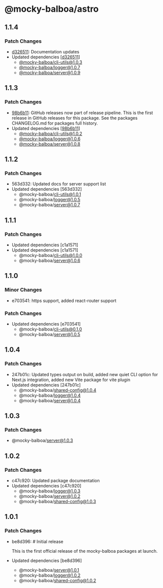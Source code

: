 # @mocky-balboa/astro

## 1.1.4

### Patch Changes

- [d326511](https://github.com/mocky-balboa/mocky-balboa/commit/d3265110ad1c72af09ef2f85cf543df2d5a5bad2): Documentation updates
- Updated dependencies [[d326511](https://github.com/mocky-balboa/mocky-balboa/commit/d3265110ad1c72af09ef2f85cf543df2d5a5bad2)]
  - [@mocky-balboa/cli-utils@1.0.3](https://github.com/mocky-balboa/mocky-balboa/releases/tag/%40mocky-balboa%2Fcli-utils%401.0.3)
  - [@mocky-balboa/logger@1.0.7](https://github.com/mocky-balboa/mocky-balboa/releases/tag/%40mocky-balboa%2Flogger%401.0.7)
  - [@mocky-balboa/server@1.0.9](https://github.com/mocky-balboa/mocky-balboa/releases/tag/%40mocky-balboa%2Fserver%401.0.9)

## 1.1.3

### Patch Changes

- [98b6b11](https://github.com/mocky-balboa/mocky-balboa/commit/98b6b113136331eeeda0f21990e62776763585f9): GitHub releases now part of release pipeline. This is the first release in GitHub releases for this package. See the packages CHANGELOG.md for packages full history.
- Updated dependencies [[98b6b11](https://github.com/mocky-balboa/mocky-balboa/commit/98b6b113136331eeeda0f21990e62776763585f9)]
  - [@mocky-balboa/cli-utils@1.0.2](https://github.com/mocky-balboa/mocky-balboa/releases/tag/%40mocky-balboa%2Fcli-utils%401.0.2)
  - [@mocky-balboa/logger@1.0.6](https://github.com/mocky-balboa/mocky-balboa/releases/tag/%40mocky-balboa%2Flogger%401.0.6)
  - [@mocky-balboa/server@1.0.8](https://github.com/mocky-balboa/mocky-balboa/releases/tag/%40mocky-balboa%2Fserver%401.0.8)

## 1.1.2

### Patch Changes

- 563d332: Updated docs for server support list
- Updated dependencies [563d332]
  - @mocky-balboa/cli-utils@1.0.1
  - @mocky-balboa/logger@1.0.5
  - @mocky-balboa/server@1.0.7

## 1.1.1

### Patch Changes

- Updated dependencies [c1a1571]
- Updated dependencies [c1a1571]
  - @mocky-balboa/cli-utils@1.0.0
  - @mocky-balboa/server@1.0.6

## 1.1.0

### Minor Changes

- e703541: https support, added react-router support

### Patch Changes

- Updated dependencies [e703541]
  - @mocky-balboa/cli-utils@0.1.0
  - @mocky-balboa/server@1.0.5

## 1.0.4

### Patch Changes

- 247b01c: Updated types output on build, added new quiet CLI option for Next.js integration, added new Vite package for vite plugin
- Updated dependencies [247b01c]
  - @mocky-balboa/shared-config@1.0.4
  - @mocky-balboa/logger@1.0.4
  - @mocky-balboa/server@1.0.4

## 1.0.3

### Patch Changes

- @mocky-balboa/server@1.0.3

## 1.0.2

### Patch Changes

- c47c920: Updated package documentation
- Updated dependencies [c47c920]
  - @mocky-balboa/logger@1.0.3
  - @mocky-balboa/server@1.0.2
  - @mocky-balboa/shared-config@1.0.3

## 1.0.1

### Patch Changes

- be8d396: # Initial release

  This is the first official release of the mocky-balboa packages at launch.

- Updated dependencies [be8d396]
  - @mocky-balboa/server@1.0.1
  - @mocky-balboa/logger@1.0.2
  - @mocky-balboa/shared-config@1.0.2
